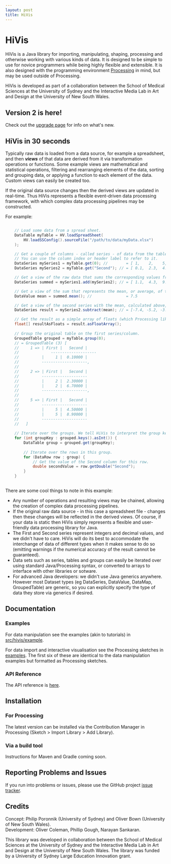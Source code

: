```yaml
---
layout: post
title: HiVis
---
```


# HiVis

HiVis is a Java library for importing, manipulating, shaping, processing and otherwise working with various kinds of data. It is designed to be simple to use for novice programmers while being highly flexible and extensible. It is also designed with the programming environment [Processing](http://www.processing.org) in mind, but may be used outside of Processing. 

HiVis is developed as part of a collaboration between the School of Medical Sciences at the University of Sydney and the Interactive Media Lab in Art and Design at the University of New South Wales.

## Version 2 is here!

Check out the [upgrade page](https://olivercoleman.github.io/hivis/upgrade2) for info on what's new.


## HiVis in 30 seconds

Typically raw data is loaded from a data source, for example a spreadsheet, and then ***views*** of that data are derived from it via transformation operations or functions. Some example views are mathematical and statistical operations, filtering and rearranging elements of the data, sorting and grouping data, or applying a function to each element of the data. Custom views can easily be created too. 

If the original data source changes then the derived views are updated in real-time. Thus HiVis represents a flexible event-driven data processing framework, with which complex data processing pipelines may be constructed.

For example:
```java

    // Load some data from a spread sheet.
    DataTable myTable = HV.loadSpreadSheet(
        HV.loadSSConfig().sourceFile("/path/to/data/myData.xlsx")
    );

    // Get a couple of columns - called series - of data from the table.
    // You can use the column index or header label to refer to it.
    DataSeries mySeries1 = myTable.get(0); //        = [ 1,    2,    5,    2,    5 ]
    DataSeries mySeries2 = myTable.get("Second"); // = [ 0.1,  2.3,  4.5,  6.7,  8.9 ]

    // Get a view of the raw data that sums the corresponding values from our series.
    DataSeries summed = mySeries1.add(mySeries2); // = [ 1.1,  4.3,  9.5,  8.7,  13.9 ]

    // Get a view of the sum that represents the mean, or average, of the values.
    DataValue mean = summed.mean(); //               = 7.5

    // Get a view of the second series with the mean, calculated above, subtracted.
    DataSeries result = mySeries2.subtract(mean); // = [-7.4, -5.2, -3.0, -0.8,  1.4 ]

    // Get the result as a simple array of floats (which Processing likes).
    float[] resultAsFloats = result.asFloatArray();
    
    // Group the original table on the first series/column.
    GroupedTable grouped = myTable.group(0);
    // = GroupedTable (3) [ 
    //     1 => | First |   Second | 
    //              --------------------
    //          |     1 |  0.10000 | 
    //          --------------------,
    //  
    //     2 => | First |   Second | 
    //          --------------------
    //          |     2 |  2.30000 | 
    //          |     2 |  6.70000 | 
    //          --------------------,
    //     
    //     5 => | First |   Second | 
    //          --------------------
    //          |     5 |  4.50000 | 
    //          |     5 |  8.90000 | 
    //          --------------------
    //   ]
    
    // Iterate over the groups. We tell HiVis to interpret the group keys as integers.
    for (int groupKey : grouped.keys().asInt()) {
    	DataTable group = grouped.get(groupKey);
        
        // Iterate over the rows in this group.
        for (DataRow row : group) {
            // Get the value of the Second column for this row.
            double secondValue = row.getDouble("Second");
        }
    }
    
```

There are some cool things to note in this example:
- Any number of operations and resulting views may be chained, allowing the creation of complex data processing pipelines.
- If the original raw data source - in this case a spreadsheet file - changes then these changes will be reflected in the derived views. Of course, if your data is static then HiVis simply represents a flexible and user-friendly data processing library for Java.
- The First and Second series represent integers and decimal values, and we didn't have to care. HiVis will do its best to accommodate the interchange of data of different types when it makes sense to do so (emitting warnings if the numerical accuracy of the result cannot be guaranteed). 
- Data sets such as series, tables and groups can easily be iterated over using standard Java/Processing syntax, or converted to arrays to interface with other libraries or sotware.
- For advanced Java developers: we didn't use Java generics anywhere. However most Dataset types (eg DataSeries, DataValue, DataMap, GroupedTable) are generic, so you can explicitly specify the type of data they store via generics if desired.


## Documentation

### Examples

For data manipulation see the examples (akin to tutorials) in [src/hivis/example](https://github.com/OliverColeman/hivis/tree/latest/src/hivis/example).

For data import and interactive visualisation see the Processing sketches in [examples](https://github.com/OliverColeman/hivis/tree/latest/examples/examples). The first six of these are identical to the data manipulation examples but formatted as Processing sketches.

### API Reference

The API reference is [here](https://olivercoleman.github.io/hivis/reference/).


## Installation

### For Processing

The latest version can be installed via the Contribution Manager in Processing (Sketch > Import Library > Add Library).

### Via a build tool

Instructions for Maven and Gradle coming soon.


## Reporting Problems and Issues

If you run into problems or issues, please use the GitHub project [issue tracker](https://github.com/OliverColeman/hivis/issues).


## Credits

Concept: Philip Poronnik (University of Sydney) and Oliver Bown (University of New South Wales).  
Development: Oliver Coleman, Phillip Gough, Narayan Sankaran.

This library was developed in collaboration between the School of Medical Sciences at the University of Sydney and the Interactive Media Lab in Art and Design at the University of New South Wales. The library was funded  by a University of Sydney Large Education Innovation grant. 
